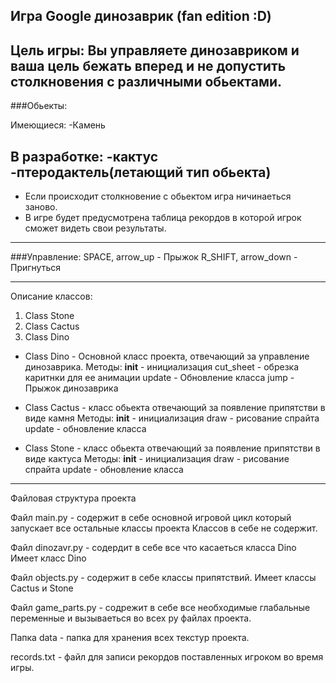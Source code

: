 Игра Google динозаврик (fan edition :D)
-------------------------------------------------------------------
**Цель игры: Вы управляете динозавриком и ваша цель бежать вперед и
не допустить столкновения с различными обьектами.**
-------------------------------------------------------------------
###Обьекты:

Имеющиеся:
-Камень

В разработке:
-кактус
-птеродактель(летающий тип обьекта)
-------------------------------------------------------------------
* Если происходит столкновение с обьектом игра ничинаеться заново.
* В игре будет предусмотрена таблица рекордов в которой игрок сможет
видеть свои результаты.
-------------------------------------------------------------------
###Управление:
SPACE, arrow_up - Прыжок
R_SHIFT, arrow_down - Пригнуться

-------------------------------------------------------------------

Описание классов:

1. Class Stone
2. Class Cactus
3. Class Dino

* Class Dino - Основной класс проекта, отвечающий за управление динозаврика.
Методы:
__init__ - инициализация
cut_sheet - обрезка каритнки для ее анимации
update - Обновление класса
jump - Прыжок динозаврика


* Class Cactus - класс обьекта отвечающий за появление припятстви в виде камня 
Методы:
__init__ - инициализация
draw - рисование спрайта
update - обновление класса


* Class Stone - класс обьекта отвечающий за появление припятстви в виде кактуса 
Методы:
__init__ - инициализация
draw - рисование спрайта
update - обновление класса

-------------------------------------------------------------------

Файловая структура проекта

Файл main.py - содержит в себе основной игровой цикл который запускает
все остальные классы проекта 
Классов в себе не содержит.

Файл dinozavr.py - содердит в себе все что касаеться класса Dino
Имеет класс Dino

Файл objects.py - содержит в себе классы припятствий.
Имеет классы Cactus и Stone

Файл game_parts.py - содрежит в себе все необходимые глабальные переменные
и вызываеться во всех py файлах проекта.

Папка data - папка для хранения всех текстур проекта.

records.txt - файл для записи рекордов поставленных игроком во время игры.